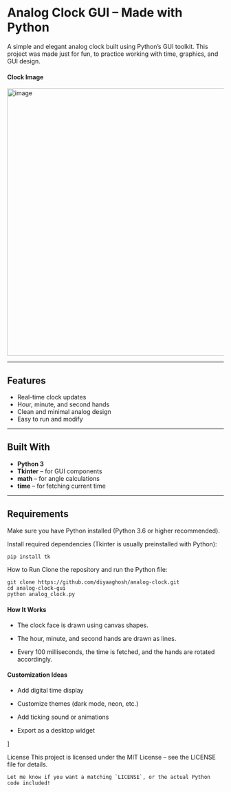 #  Analog Clock GUI – Made with Python

A simple and elegant analog clock built using Python’s GUI toolkit. This project was made just for fun, to practice working with time, graphics, and GUI design.

#### Clock Image
<img width="577" height="620" alt="image" src="https://github.com/user-attachments/assets/f87fe230-e964-4898-8b03-5eac6330e089" />


---

##  Features

- Real-time clock updates  
- Hour, minute, and second hands  
- Clean and minimal analog design  
- Easy to run and modify  

---

##  Built With

- **Python 3**
- **Tkinter** – for GUI components
- **math** – for angle calculations
- **time** – for fetching current time

---

##  Requirements

Make sure you have Python installed (Python 3.6 or higher recommended).

Install required dependencies (Tkinter is usually preinstalled with Python):

```bash
pip install tk
```
 How to Run
Clone the repository and run the Python file:
```
git clone https://github.com/diyaaghosh/analog-clock.git
cd analog-clock-gui
python analog_clock.py
```
#### How It Works
- The clock face is drawn using canvas shapes.

- The hour, minute, and second hands are drawn as lines.

- Every 100 milliseconds, the time is fetched, and the hands are rotated accordingly.

#### Customization Ideas
- Add digital time display

- Customize themes (dark mode, neon, etc.)

- Add ticking sound or animations

- Export as a desktop widget

]

 License
This project is licensed under the MIT License – see the LICENSE file for details.

```
Let me know if you want a matching `LICENSE`, or the actual Python code included!
```
